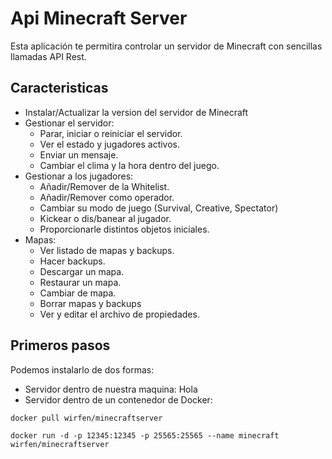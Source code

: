 ﻿# Api Minecraft Server
 Esta aplicación te permitira controlar un servidor de Minecraft con sencillas llamadas API Rest.
 ## Caracteristicas
 * Instalar/Actualizar la version del servidor de Minecraft
 * Gestionar el servidor:
   * Parar, iniciar o reiniciar el servidor.
   * Ver el estado y jugadores activos.
   * Enviar un mensaje.
   * Cambiar el clima y la hora dentro del juego.
 * Gestionar a los jugadores:
   * Añadir/Remover de la Whitelist.
   * Añadir/Remover como operador.
   * Cambiar su modo de juego (Survival, Creative, Spectator)
   * Kickear o dis/banear al jugador.
   * Proporcionarle distintos objetos iniciales.
 * Mapas:
   * Ver listado de mapas y backups.
   * Hacer backups.
   * Descargar un mapa.
   * Restaurar un mapa.
   * Cambiar de mapa.
   * Borrar mapas y backups
   * Ver y editar el archivo de propiedades.

## Primeros pasos
 Podemos instalarlo de dos formas:
 * Servidor dentro de nuestra maquina:
   Hola
 * Servidor dentro de un contenedor de Docker:
  ``` docker
  docker pull wirfen/minecraftserver
  ```

  ``` docker
  docker run -d -p 12345:12345 -p 25565:25565 --name minecraft wirfen/minecraftserver
  ```
